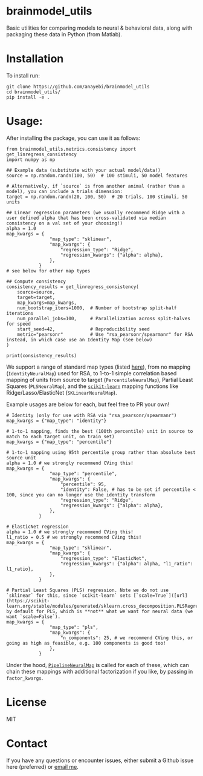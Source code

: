 # brainmodel_utils
Basic utilities for comparing models to neural & behavioral data, along with packaging these data in Python (from Matlab).

# Installation
To install run:
```
git clone https://github.com/anayebi/brainmodel_utils
cd brainmodel_utils/
pip install -e .
```

# Usage:
After installing the package, you can use it as follows:

```
from brainmodel_utils.metrics.consistency import get_linregress_consistency
import numpy as np

## Example data (substitute with your actual model/data!)
source = np.random.randn(100, 50)  # 100 stimuli, 50 model features

# Alternatively, if `source` is from another animal (rather than a model), you can include a trials dimension:
target = np.random.randn(20, 100, 50)  # 20 trials, 100 stimuli, 50 units

## Linear regression parameters (we usually recommend Ridge with a user defined alpha that has been cross-validated via median consistency on a val set of your choosing!)
alpha = 1.0
map_kwargs = {
                "map_type": "sklinear",
                "map_kwargs": {
                    "regression_type": "Ridge",
                    "regression_kwargs": {"alpha": alpha},
                },
            }
# see below for other map types

## Compute consistency
consistency_results = get_linregress_consistency(
    source=source,
    target=target,
    map_kwargs=map_kwargs,
    num_bootstrap_iters=1000,  # Number of bootstrap split-half iterations
    num_parallel_jobs=100,     # Parallelization across split-halves for speed
    start_seed=42,             # Reproducibility seed
    metric="pearsonr"          # Use "rsa_pearsonr/spearmanr" for RSA instead, in which case use an Identity Map (see below)
)

print(consistency_results)
```

We support a range of standard map types (listed [here]([url](https://github.com/neuroagents-lab/brainmodel_utils/blob/main/brainmodel_utils/neural_mappers/__init__.py))), from no mapping (`IdentityNeuralMap`) used for RSA, to 1-to-1 simple correlation based mapping of units from source to target (`PercentileNeuralMap`), Partial Least Squares (`PLSNeuralMap`), and the [`scikit-learn`]([url](https://scikit-learn.org/)) mapping functions like Ridge/Lasso/ElasticNet (`SKLinearNeuralMap`).

Example usages are below for each, but feel free to PR your own!

```
# Identity (only for use with RSA via "rsa_pearsonr/spearmanr")
map_kwargs = {"map_type": "identity"}

# 1-to-1 mapping, finds the best (100th percentile) unit in source to match to each target unit, on train set)
map_kwargs = {"map_type": "percentile"}

# 1-to-1 mapping using 95th percentile group rather than absolute best source unit
alpha = 1.0 # we strongly recommend CVing this!
map_kwargs = {
                "map_type": "percentile",
                "map_kwargs": {
                    "percentile": 95,
                    "identity": False, # has to be set if percentile < 100, since you can no longer use the identity transform
                    "regression_type": "Ridge",
                    "regression_kwargs": {"alpha": alpha},
                },
            }

# ElasticNet regression
alpha = 1.0 # we strongly recommend CVing this!
l1_ratio = 0.5 # we strongly recommend CVing this!
map_kwargs = {
                "map_type": "sklinear",
                "map_kwargs": {
                    "regression_type": "ElasticNet",
                    "regression_kwargs": {"alpha": alpha, "l1_ratio": l1_ratio},
                },
            }

# Partial Least Squares (PLS) regression. Note we do not use `sklinear` for this, since `scikit-learn` sets [`scale=True`]([url](https://scikit-learn.org/stable/modules/generated/sklearn.cross_decomposition.PLSRegression.html)) by default for PLS, which is **not** what we want for neural data (we want `scale=False`).
map_kwargs = {
                "map_type": "pls",
                "map_kwargs": {
                    "n_components": 25, # we recommend CVing this, or going as high as feasible, e.g. 100 components is good too!
                },
            }
```

Under the hood, [`PipelineNeuralMap`]([url](https://github.com/neuroagents-lab/brainmodel_utils/blob/main/brainmodel_utils/neural_mappers/pipeline_neural_map.py)) is called for each of these, which can chain these mappings with additional factorization if you like, by passing in `factor_kwargs`.

# License
MIT

# Contact
If you have any questions or encounter issues, either submit a Github issue here (preferred) or [email me](https://anayebi.github.io/contact/).
